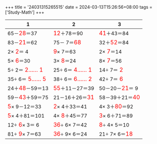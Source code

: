 +++ 
title = '24031315265515' 
date = 2024-03-13T15:26:56+08:00 
tags = ['Study-Math'] 
+++ 

1 | 2 | 3 
-- | -- | -- 
65－<font color=red size=4>28</font>＝37 | <font color=red size=4>12</font>＋78＝90 | <font color=red size=4>41</font>＋43＝84 
83－<font color=red size=4>21</font>＝62 | 75－ 7＝<font color=red size=4>68</font> | 32＋<font color=red size=4>52</font>＝84 
 2×<font color=red size=4> 2</font>＝ 4 | <font color=red size=4> 9</font>× 7＝63 |  2×<font color=red size=4> 7</font>＝14 
 5×<font color=red size=4> 6</font>＝30 |  3×<font color=red size=4> 8</font>＝24 |  8×<font color=red size=4> 7</font>＝56 
 5÷ 2＝<font color=red size=4> 2…… 1</font> | 25÷ 6＝<font color=red size=4> 4…… 1</font> | 14÷ 7＝<font color=red size=4> 2</font> 
35÷ 6＝<font color=red size=4> 5…… 5</font> | 38÷ 6＝<font color=red size=4> 6…… 2</font> | 42÷ 7＝<font color=red size=4> 6</font> 
24＋<font color=red size=4>48</font>－59＝13 | <font color=red size=4>55</font>＋11－27＝39 | 50－20－<font color=red size=4>21</font>＝ 9 
59－<font color=red size=4>43</font>＋59＝75 | 21－16＋26＝<font color=red size=4>31</font> | 58－39＋21＝<font color=red size=4>40</font> 
<font color=red size=4> 5</font>× 9－12＝33 | <font color=red size=4> 2</font>× 4＋33＝41 |  4× 3＋<font color=red size=4>80</font>＝92 
<font color=red size=4> 5</font>× 4＋81＝101 |  4×<font color=red size=4> 8</font>＋45＝77 | <font color=red size=4> 3</font>× 6＋71＝89 
12÷<font color=red size=4> 6</font>× 3＝ 6 | <font color=red size=4>36</font>÷ 6× 7＝42 | <font color=red size=4> 8</font>÷ 4× 5＝10 
81÷<font color=red size=4> 9</font>× 7＝63 | <font color=red size=4>36</font>÷ 9× 6＝24 | 21÷ 7× 6＝<font color=red size=4>18</font> 

